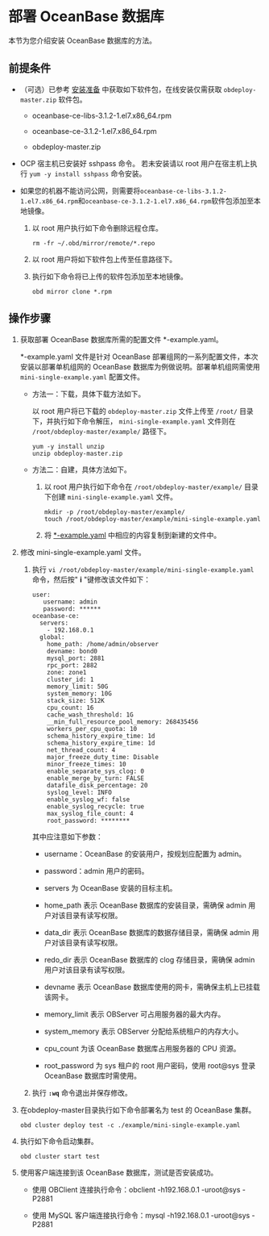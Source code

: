 # 部署 OceanBase 数据库

本节为您介绍安装 OceanBase 数据库的方法。

前提条件
-------------------------

* （可选）已参考 [安装准备](../4.installation-preparation.md) 中获取如下软件包，在线安装仅需获取 `obdeploy-master.zip` 软件包。

  * oceanbase-ce-libs-3.1.2-1.el7.x86_64.rpm

  * oceanbase-ce-3.1.2-1.el7.x86_64.rpm

  * obdeploy-master.zip


* OCP 宿主机已安装好 sshpass 命令。
  若未安装请以 root 用户在宿主机上执行 `yum -y install sshpass` 命令安装。
  
* 如果您的机器不能访问公网，则需要将`oceanbase-ce-libs-3.1.2-1.el7.x86_64.rpm`和`oceanbase-ce-3.1.2-1.el7.x86_64.rpm`软件包添加至本地镜像。
  1. 以 root 用户执行如下命令删除远程仓库。

       ```unknow
       rm -fr ~/.obd/mirror/remote/*.repo
       ```

  2. 以 root 用户将如下软件包上传至任意路径下。

  3. 执行如下命令将已上传的软件包添加至本地镜像。

      ```unknow
      obd mirror clone *.rpm
      ```

操作步骤
-------------------------

1. 获取部署 OceanBase 数据库所需的配置文件 \*-example.yaml。

   \*-example.yaml 文件是针对 OceanBase 部署组网的一系列配置文件，本次安装以部署单机组网的 OceanBase 数据库为例做说明。部署单机组网需使用 `mini-single-example.yaml` 配置文件。
   
   * 方法一：下载，具体下载方法如下。

     以 root 用户将已下载的 `obdeploy-master.zip` 文件上传至 `/root/` 目录下，并执行如下命令解压， `mini-single-example.yaml` 文件则在 `/root/obdeploy-master/example/` 路径下。

     ```unknow
     yum -y install unzip
     unzip obdeploy-master.zip
     ```

   * 方法二：自建，具体方法如下。

     1. 以 root 用户执行如下命令在 `/root/obdeploy-master/example/` 目录下创建 `mini-single-example.yaml` 文件。

        ```unknow
        mkdir -p /root/obdeploy-master/example/
        touch /root/obdeploy-master/example/mini-single-example.yaml
        ```

     2. 将 [\*-example.yaml](../8.deploy-appendix/2.example-yaml.md) 中相应的内容复制到新建的文件中。

2. 修改 mini-single-example.yaml 文件。

   1. 执行 `vi /root/obdeploy-master/example/mini-single-example.yaml` 命令，然后按" **i** "键修改该文件如下：

      ```unknow
      user:
         username: admin
         password: ******
      oceanbase-ce:
        servers:
          - 192.168.0.1
        global:
          home_path: /home/admin/observer
          devname: bond0
          mysql_port: 2881
          rpc_port: 2882
          zone: zone1
          cluster_id: 1
          memory_limit: 50G
          system_memory: 10G
          stack_size: 512K
          cpu_count: 16
          cache_wash_threshold: 1G
          __min_full_resource_pool_memory: 268435456
          workers_per_cpu_quota: 10
          schema_history_expire_time: 1d
          schema_history_expire_time: 1d
          net_thread_count: 4
          major_freeze_duty_time: Disable
          minor_freeze_times: 10
          enable_separate_sys_clog: 0
          enable_merge_by_turn: FALSE
          datafile_disk_percentage: 20
          syslog_level: INFO
          enable_syslog_wf: false
          enable_syslog_recycle: true
          max_syslog_file_count: 4
          root_password: ********
      ```

      其中应注意如下参数：
      * username：OceanBase 的安装用户，按规划应配置为 admin。

      * password：admin 用户的密码。

      * servers 为 OceanBase 安装的目标主机。

      * home_path 表示 OceanBase 数据库的安装目录，需确保 admin 用户对该目录有读写权限。

      * data_dir 表示 OceanBase 数据库的数据存储目录，需确保 admin 用户对该目录有读写权限。

      * redo_dir 表示 OceanBase 数据库的 clog 存储目录，需确保 admin 用户对该目录有读写权限。

      * devname 表示 OceanBase 数据库使用的网卡，需确保主机上已挂载该网卡。

      * memory_limit 表示 OBServer 可占用服务器的最大内存。

      * system_memory 表示 OBServer 分配给系统租户的内存大小。

      * cpu_count 为该 OceanBase 数据库占用服务器的 CPU 资源。

      * root_password 为 sys 租户的 root 用户密码，使用 root@sys 登录 OceanBase 数据库时需使用。

   2. 执行 **`:wq`** 命令退出并保存修改。

3. 在obdeploy-master目录执行如下命令部署名为 test 的 OceanBase 集群。

   ```unknow
   obd cluster deploy test -c ./example/mini-single-example.yaml
   ```

4. 执行如下命令启动集群。

   ```unknow
   obd cluster start test
   ```

5. 使用客户端连接到该 OceanBase 数据库，测试是否安装成功。

   * 使用 OBClient 连接执行命令：obclient -h192.168.0.1 -uroot@sys -P2881

   * 使用 MySQL 客户端连接执行命令：mysql -h192.168.0.1 -uroot@sys -P2881
